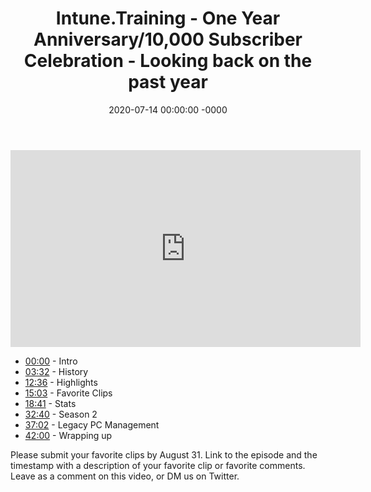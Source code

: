 ﻿---
layout: post
title: "Intune.Training - One Year Anniversary/10,000 Subscriber Celebration - Looking back on the past year"
date: 2020-07-14 00:00:00 -0000
categories:
---

<iframe loading="lazy" width="560" height="315" src="https://www.youtube.com/embed/7bH7vA6Z5q4" title="YouTube video player" frameborder="0" allow="accelerometer; autoplay; clipboard-write; encrypted-media; gyroscope; picture-in-picture" allowfullscreen></iframe>

 * [00:00](https://www.youtube.com/watch?v=7bH7vA6Z5q4&t=0s) - Intro
 * [03:32](https://www.youtube.com/watch?v=7bH7vA6Z5q4&t=212s) - History
 * [12:36](https://www.youtube.com/watch?v=7bH7vA6Z5q4&t=756s) - Highlights
 * [15:03](https://www.youtube.com/watch?v=7bH7vA6Z5q4&t=903s) - Favorite Clips
 * [18:41](https://www.youtube.com/watch?v=7bH7vA6Z5q4&t=1121s) - Stats
 * [32:40](https://www.youtube.com/watch?v=7bH7vA6Z5q4&t=1960s) - Season 2
 * [37:02](https://www.youtube.com/watch?v=7bH7vA6Z5q4&t=2222s) - Legacy PC Management
 * [42:00](https://www.youtube.com/watch?v=7bH7vA6Z5q4&t=2520s) - Wrapping up

Please submit your favorite clips by August 31. Link to the episode and the timestamp with a description of your favorite clip or favorite comments. Leave as a comment on this video, or DM us on Twitter.

